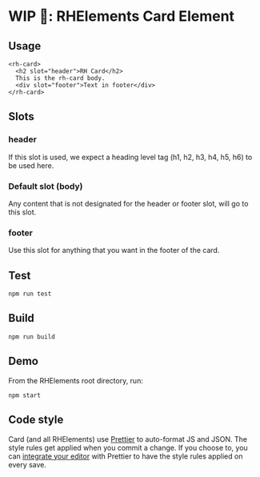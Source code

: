 # WIP 🐣: RHElements Card Element

## Usage

```
<rh-card>
  <h2 slot="header">RH Card</h2>
  This is the rh-card body.
  <div slot="footer">Text in footer</div>
</rh-card>
```

## Slots

### header
If this slot is used, we expect a heading level tag (h1, h2, h3, h4, h5, h6) to
be used here.

### Default slot (body)
Any content that is not designated for the header or footer slot, will go to this slot.

### footer
Use this slot for anything that you want in the footer of the card.

## Test

    npm run test

## Build

    npm run build

## Demo

From the RHElements root directory, run:

    npm start

## Code style

Card (and all RHElements) use [Prettier][prettier] to auto-format JS and JSON. The style rules get applied when you commit a change. If you choose to, you can [integrate your editor][prettier-ed] with Prettier to have the style rules applied on every save.

[prettier]: https://github.com/prettier/prettier/
[prettier-ed]: https://prettier.io/docs/en/editors.html
[web-component-tester]: https://github.com/Polymer/web-component-tester
